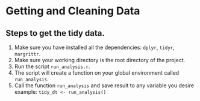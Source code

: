 Getting and Cleaning Data
=========================

Steps to get the tidy data.
---------------------------

1. Make sure you have installed all the dependencies: `dplyr`, `tidyr`, `margrittr`.
2. Make sure your working directory is the root directory of the project.
3. Run the script `run_analysis.r`.
4. The script will create a function on your global environment called `run_analysis`.
5. Call the function `run_analysis` and save result to any variable you desire example: `tidy_dt <- run_analysis()`

